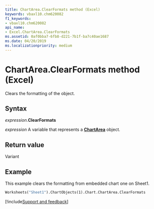 ```yaml
---
title: ChartArea.ClearFormats method (Excel)
keywords: vbaxl10.chm620082
f1_keywords:
- vbaxl10.chm620082
api_name:
- Excel.ChartArea.ClearFormats
ms.assetid: 0af0bba7-6fb8-d221-7b1f-ba7c40ae1687
ms.date: 04/20/2019
ms.localizationpriority: medium
---
```



# ChartArea.ClearFormats method (Excel)

Clears the formatting of the object.


## Syntax

_expression_.**ClearFormats**

_expression_ A variable that represents a **[ChartArea](Excel.ChartArea(object).md)** object.


## Return value

Variant


## Example

This example clears the formatting from embedded chart one on Sheet1.

```vb
Worksheets("Sheet1").ChartObjects(1).Chart.ChartArea.ClearFormats
```




[!include[Support and feedback](~/includes/feedback-boilerplate.md)]